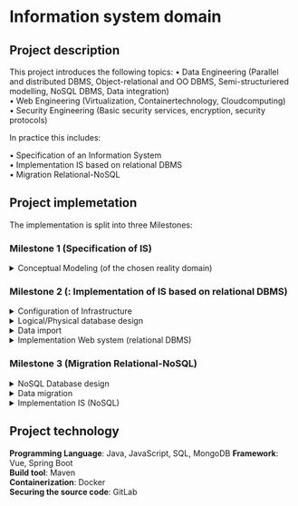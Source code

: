 # Information system domain

## Project description

This project introduces the following topics:
• Data Engineering (Parallel and distributed DBMS, Object-relational and OO DBMS, Semi-structuriered modelling, NoSQL DBMS, Data integration) <br/>
• Web Engineering (Virtualization, Containertechnology, Cloudcomputing)<br/>
• Security Engineering (Basic security services, encryption, security protocols)<br/>


In practice this includes:

• Specification of an Information System<br/>
• Implementation IS based on relational DBMS<br/>
• Migration Relational-NoSQL<br/>



## Project implemetation


The implementation is split into three Milestones:


 ### Milestone 1 (Specification of IS) ###


<details>
<summary>Conceptual Modeling (of the chosen reality domain) </summary>
<p>
<summary>(large-scale) Business Model Outline/Description</summary>
<summary>Entity-Relationship model (Chen notation)</summary>
<summary>Use-Case Design (3 main and 2 elaborate Use-Cases)</summary>
&nbsp;&nbsp;	• Detailed textual description <br/>
&nbsp;&nbsp;	• Graphical representation of dynamics (UML Activity diagram or BPMN) <br/>

<br/>
<br/>

*Elaborate reporting / data analysis use-case must join at least 3 entities

</p>
</details>


### Milestone 2 (: Implementation of IS based on relational DBMS) ###


<details>
<summary>Configuration of Infrastructure</summary>
<p>
<summary>IS container composition and network isolation</summary>
<summary>Secure deployment (https, port exposure)</summary>
</p>
</details>


<details>
<summary>Logical/Physical database design</summary>
<p>
<summary>Relational model and normalization</summary>
<summary>Implementation with relational DBMS</summary>
</p>
</details>


<details>
<summary>Data import</summary>
<p>
<summary>Filling of tables via a programming language (e.g. Java and JDBC, HTTP/REST,…)</summary>
</p>
</details>


<details>
<summary>Implementation Web system (relational DBMS)</summary>
<p>
<summary>Realization of 2 use cases per team member. A main business use case (needs to create some data) and an elaborate
		reporting / data analysis use case (needs to reflect the data created by the main use case) per team member</summary>
</p>
</details>



### Milestone 3 (Migration Relational-NoSQL) ###


<details>
<summary>NoSQL Database design</summary>
<p>
<summary>NoSQL design (collections, documents, indices, …)</summary>
<summary>Explain why your chosen design is the best performing for the implemented use cases (scalability, read/write ratio)</summary>
<summary>Show and compare the SELECT statements of both elaborate use cases from M2 to MongoDB query statements</summary>
</p>
</details>


<details>
<summary>Data migration</summary>
<p>
<summary>Transfer of data via programming language (e.g. Java, Python, Ruby, …)</summary>
</p>
</details>


<details>
<summary>Implementation IS (NoSQL)</summary>
<p>
<summary>Realization of all Use-Cases from Milestone 2 based on NoSQL DBMS</summary>
</p>
</details>




## Project technology

**Programming Language**: Java, JavaScript, SQL, MongoDB
**Framework**: Vue, Spring Boot <br/>
**Build tool**: Maven <br/>
**Containerization**: Docker <br/>
**Securing the source code**: GitLab <br/>

